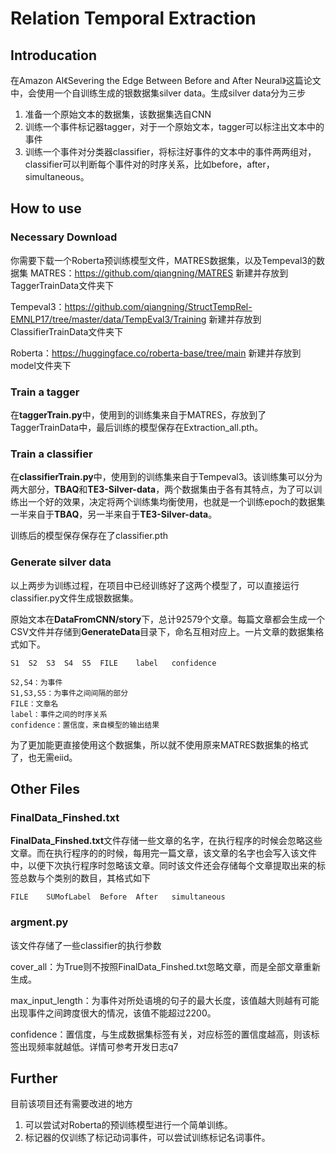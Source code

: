# Relation Temporal Extraction

## Introducation

在Amazon AI《Severing the Edge Between Before and After Neural》这篇论文中，会使用一个自训练生成的银数据集silver data。生成silver data分为三步

1. 准备一个原始文本的数据集，该数据集选自CNN
2. 训练一个事件标记器tagger，对于一个原始文本，tagger可以标注出文本中的事件
3. 训练一个事件对分类器classifier，将标注好事件的文本中的事件两两组对，classifier可以判断每个事件对的时序关系，比如before，after，simultaneous。



## How to use

### Necessary Download
你需要下载一个Roberta预训练模型文件，MATRES数据集，以及Tempeval3的数据集
MATRES：https://github.com/qiangning/MATRES 新建并存放到TaggerTrainData文件夹下

Tempeval3：https://github.com/qiangning/StructTempRel-EMNLP17/tree/master/data/TempEval3/Training 新建并存放到ClassifierTrainData文件夹下

Roberta：https://huggingface.co/roberta-base/tree/main 新建并存放到model文件夹下

### Train a tagger

在**taggerTrain.py**中，使用到的训练集来自于MATRES，存放到了TaggerTrainData中，最后训练的模型保存在Extraction_all.pth。

### Train a classifier

在**classifierTrain.py**中，使用到的训练集来自于Tempeval3。该训练集可以分为两大部分，**TBAQ**和**TE3-Silver-data**，两个数据集由于各有其特点，为了可以训练出一个好的效果，决定将两个训练集均衡使用，也就是一个训练epoch的数据集一半来自于**TBAQ**，另一半来自于**TE3-Silver-data**。

训练后的模型保存保存在了classifier.pth

### Generate silver data

以上两步为训练过程，在项目中已经训练好了这两个模型了，可以直接运行classifier.py文件生成银数据集。

原始文本在**DataFromCNN/story**下，总计92579个文章。每篇文章都会生成一个CSV文件并存储到**GenerateData**目录下，命名互相对应上。一片文章的数据集格式如下。

```
S1	S2	S3	S4	S5	FILE	label	confidence

S2,S4：为事件
S1,S3,S5：为事件之间间隔的部分
FILE：文章名
label：事件之间的时序关系
confidence：置信度，来自模型的输出结果
```

为了更加能更直接使用这个数据集，所以就不使用原来MATRES数据集的格式了，也无需eiid。



## Other Files

### FinalData_Finshed.txt

**FinalData_Finshed.txt**文件存储一些文章的名字，在执行程序的时候会忽略这些文章。而在执行程序的的时候，每用完一篇文章，该文章的名字也会写入该文件中，以便下次执行程序时忽略该文章。同时该文件还会存储每个文章提取出来的标签总数与个类别的数目，其格式如下

```
FILE	SUMofLabel	Before	After	simultaneous
```

### argment.py

该文件存储了一些classifier的执行参数

cover_all：为True则不按照FinalData_Finshed.txt忽略文章，而是全部文章重新生成。

max_input_length：为事件对所处语境的句子的最大长度，该值越大则越有可能出现事件之间跨度很大的情况，该值不能超过2200。

confidence：置信度，与生成数据集标签有关，对应标签的置信度越高，则该标签出现频率就越低。详情可参考开发日志q7



## Further

目前该项目还有需要改进的地方

1. 可以尝试对Roberta的预训练模型进行一个简单训练。
2. 标记器的仅训练了标记动词事件，可以尝试训练标记名词事件。















